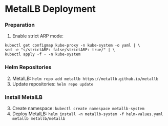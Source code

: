# MetalLB Deployment

### Preparation
1. Enable strict ARP mode:
```shell
kubectl get configmap kube-proxy -n kube-system -o yaml | \
sed -e "s/strictARP: false/strictARP: true/" | \
kubectl apply -f - -n kube-system
```

### Helm Repositories
2. MetalLB: `helm repo add metallb https://metallb.github.io/metallb`
3. Update repositories: `helm repo update`

### Install MetalLB
3. Create namespace: `kubectl create namespace metallb-system`
4. Deploy MetalLB: `helm install -n metallb-system -f helm-values.yaml metallb metallb/metallb`